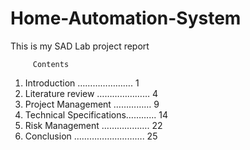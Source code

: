 # Home-Automation-System
This is my SAD Lab project report

         Contents 
1. Introduction …………………. 1
2. Literature review ………………… 4
3. Project Management …………… 9
4. Technical Specifications………... 14
5. Risk Management ………………. 22
6. Conclusion ………………………. 25
